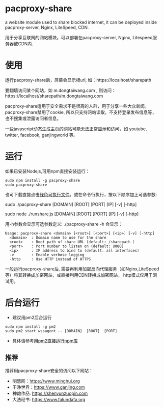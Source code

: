 # pacproxy-share

a website module used to share blocked internet, it can be deployed inside pacproxy-server, Nginx, LiteSpeed, CDN. 

用于分享互联网的网站模块，可以部署在pacproxy-server, Nginx, Litespeed服务器或CDN内.


# 使用

运行pacproxy-share后，屏幕会显示根url, 如：https://localhost/sharepath

要翻墙访问某个网站，如 m.dongtaiwang.com , 则访问：https://localhost/sharepath/m.dongtaiwang.com

pacproxy-share适用于安全需求不是很高的人群，用于分享一些大众新闻。pacproxy-share禁用了cookie, 所以只支持网站读取，不支持登录发布信息等，也不搜集或泄露访问者信息。

一些javascript动态生成主页的网站可能无法正常显示和访问，如 youtube, twitter, facebook, ganjingworld 等。

# 运行

如果已安装Nodejs,可用npm直接安装运行：

```
sudo npm install -g pacproxy-share
sudo pacproxy-share
```


也可下载直接点击[绿色可执行文件](https://github.com/httpgate/resouces/tree/main/pacproxy-share)，或在命令行执行，按以下顺序加上可选参数:

sudo ./pacproxy-share  [DOMAIN]  [ROOT]  [PORT]  [IP]  [-v]  [-http]

sudo node ./runshare.js [DOMAIN]  [ROOT]  [PORT]  [IP]  [-v]  [-http]

用-h参数会显示可选参数定义: ./pacproxy-share -h 会显示：

```
Usage: pacproxy-share <domain> [<root>] [<port>] [<ip>] [-v] [-http]
  <domain>  : Domain name to use for the share
  <root>    : Root path of share URL (default: /sharepath )
  <port>    : Port number to listen on (default: 8080)
  <ip>      : IP address to bind to (default: all interfaces)
  -v        : Enable verbose logging
  -http     : Use HTTP instead of HTTPS
```

一般运行pacproxy-share后, 需要再利用加密反向代理服务（如Nginx,LiteSpeed等）将其转换成加密网站，或直接利用CDN转换成加密网站。 http模式仅用于测试用。


# 后台运行

* 建议用pm2后台运行

```
sudo npm install -g pm2
sudo pm2 start wssagent -- [DOMAIN]  [ROOT]  [PORT] 
```

* 具体请参考[用pm2直接运行npm库](https://github.com/httpgate/resouces/tree/main/pm2_Run_Npm_Package.md)

## 推荐

推荐用pacproxy-share安全的访问以下网站：
* 明慧网：https://www.minghui.org
* 干净世界：https://www.ganjing.com
* 神韵作品: https://shenyunzuopin.com
* 大法经书: https://www.falundafa.org